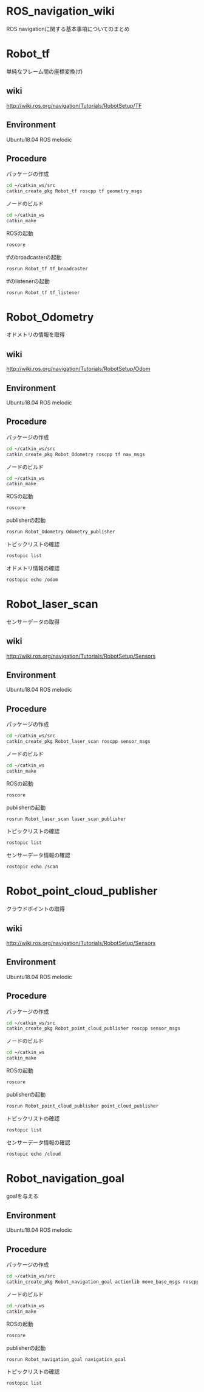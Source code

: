 # ROS_navigation_wiki
ROS navigationに関する基本事項についてのまとめ
# Robot_tf
単純なフレーム間の座標変換(tf)
## wiki
http://wiki.ros.org/navigation/Tutorials/RobotSetup/TF  
## Environment
Ubuntu18.04 ROS melodic
## Procedure
パッケージの作成
```bash
cd ~/catkin_ws/src
catkin_create_pkg Robot_tf roscpp tf geometry_msgs
```
ノードのビルド
```bash
cd ~/catkin_ws
catkin_make
```
ROSの起動
```bash
roscore
```
tfのbroadcasterの起動
```bash
rosrun Robot_tf tf_broadcaster
```
tfのlistenerの起動  
```bash
rosrun Robot_tf tf_listener
```
# Robot_Odometry
オドメトリの情報を取得
## wiki
http://wiki.ros.org/navigation/Tutorials/RobotSetup/Odom
## Environment
Ubuntu18.04 ROS melodic
## Procedure
パッケージの作成
```bash
cd ~/catkin_ws/src
catkin_create_pkg Robot_Odometry roscpp tf nav_msgs
```
ノードのビルド
```bash
cd ~/catkin_ws
catkin_make
```
ROSの起動
```bash
roscore
```
publisherの起動
```bash
rosrun Robot_Odometry Odometry_publisher
```
トピックリストの確認 
```bash
rostopic list
```
オドメトリ情報の確認
```bash
rostopic echo /odom
```
# Robot_laser_scan
センサーデータの取得
## wiki
http://wiki.ros.org/navigation/Tutorials/RobotSetup/Sensors
## Environment
Ubuntu18.04 ROS melodic
## Procedure
パッケージの作成
```bash
cd ~/catkin_ws/src
catkin_create_pkg Robot_laser_scan roscpp sensor_msgs
```
ノードのビルド
```bash
cd ~/catkin_ws
catkin_make
```
ROSの起動
```bash
roscore
```
publisherの起動
```bash
rosrun Robot_laser_scan laser_scan_publisher
```
トピックリストの確認 
```bash
rostopic list
```
センサーデータ情報の確認
```bash
rostopic echo /scan
```
# Robot_point_cloud_publisher
クラウドポイントの取得
## wiki
http://wiki.ros.org/navigation/Tutorials/RobotSetup/Sensors
## Environment
Ubuntu18.04 ROS melodic
## Procedure
パッケージの作成
```bash
cd ~/catkin_ws/src
catkin_create_pkg Robot_point_cloud_publisher roscpp sensor_msgs
```
ノードのビルド
```bash
cd ~/catkin_ws
catkin_make
```
ROSの起動
```bash
roscore
```
publisherの起動
```bash
rosrun Robot_point_cloud_publisher point_cloud_publisher
```
トピックリストの確認 
```bash
rostopic list
```
センサーデータ情報の確認
```bash
rostopic echo /cloud
```
# Robot_navigation_goal
goalを与える
## Environment
Ubuntu18.04 ROS melodic
## Procedure
パッケージの作成
```bash
cd ~/catkin_ws/src
catkin_create_pkg Robot_navigation_goal actionlib move_base_msgs roscpp tf
```
ノードのビルド
```bash
cd ~/catkin_ws
catkin_make
```
ROSの起動
```bash
roscore
```
publisherの起動
```bash
rosrun Robot_navigation_goal navigation_goal
```
トピックリストの確認 
```bash
rostopic list
```
